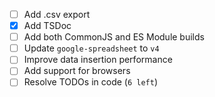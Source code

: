 - [ ] Add .csv export
- [x] Add TSDoc
- [ ] Add both CommonJS and ES Module builds
- [ ] Update `google-spreadsheet` to `v4`
- [ ] Improve data insertion performance
- [ ] Add support for browsers
- [ ] Resolve TODOs in code (`6 left`)